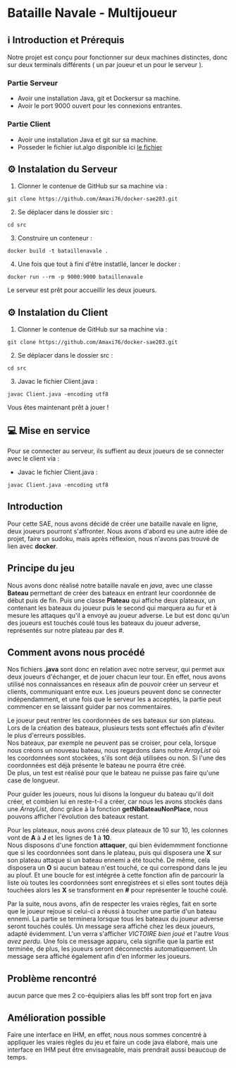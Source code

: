 # Bataille Navale - Multijoueur

## ℹ Introduction et Prérequis

Notre projet est conçu pour fonctionner sur deux machines distinctes, donc sur deux terminals différents ( un par joueur et un pour le serveur ). 

### Partie Serveur
- Avoir une installation Java, git et Dockersur sa machine.
- Avoir le port 9000 ouvert pour les connexions entrantes.

### Partie Client 
- Avoir une installation Java et git sur sa machine.
- Posseder le fichier iut.algo disponible ici [le fichier](https://diw.iut.univ-lehavre.fr/pedago/info1/R1_01_Init_Dev/ressources/fichiersource/java_installation/iut.jar)


## ⚙️ Instalation du Serveur 

1. Clonner le contenue de GitHub sur sa machine via : 
```shell
git clone https://github.com/Amaxi76/docker-sae203.git
```

2. Se déplacer dans le dossier src :
```shell
cd src
```

3. Construire un conteneur :
```shell
docker build -t bataillenavale .
```

4. Une fois que tout à fini d'être instatllé, lancer le docker :
```shell
docker run --rm -p 9000:9000 bataillenavale
```

Le serveur est prêt pour accueillir les deux joueurs.

## ⚙️ Instalation du Client

1. Clonner le contenue de GitHub sur sa machine via : 
```shell
git clone https://github.com/Amaxi76/docker-sae203.git
```

2. Se déplacer dans le dossier src :
```shell
cd src
```

3. Javac le fichier Client.java  :
```shell
javac Client.java -encoding utf8
```

Vous êtes maintenant prêt à jouer ! 

## 💻 Mise en service

Pour se connecter au serveur, ils suffient au deux joueurs de se connecter avec le client via :
- Javac le fichier Client.java  :
```shell
javac Client.java -encoding utf8
```





## Introduction

Pour cette SAE, nous avons décidé de créer une bataille navale en ligne, deux joueurs pourront s'affronter. Nous avons d'abord eu une autre idée de projet, faire un sudoku, mais après réflexion, nous n'avons pas trouvé de lien avec **docker**.   

## Principe du jeu

Nous avons donc réalisé notre bataille navale en *java*, avec une classe **Bateau** permettant de créer des bateaux en entrant leur coordonnée de début puis de fin. Puis une classe **Plateau** qui affiche deux plateaux, un contenant les bateaux du joueur puis le second qui marquera au fur et à mesure les attaques qu'il a envoyé au joueur adverse. Le but est donc qu'un des joueurs est touchés coulé tous les bateaux du joueur adverse, représentés sur notre plateau par des #.  

## Comment avons nous procédé

Nos fichiers **.java** sont donc en relation avec notre serveur, qui permet aux deux joueurs d'échanger, et de jouer chacun leur tour. En effet, nous avons utilisé nos connaissances en réseaux afin de pouvoir créer un serveur et clients, communiquant entre eux. Les joueurs peuvent donc se connecter indépendamment, et une fois que le serveur les a acceptés, la partie peut commencer en se laissant guider par nos commentaires.   

Le joueur peut rentrer les coordonnées de ses bateaux sur son plateau. Lors de la création des bateaux, plusieurs tests sont effectués afin d'éviter le plus d'erreurs possibles.   
Nos bateaux, par exemple ne peuvent pas se croiser, pour cela, lorsque nous créons un nouveau bateau, nous regardons dans notre *ArrayList* où les coordonnées sont stockées, s'ils sont déjà utilisées ou non. Si l'une des coordonnées est déjà présente le bateau ne pourra être créé.   
De plus, un test est réalisé pour que le bateau ne puisse pas faire qu'une case de longueur.   

Pour guider les joueurs, nous lui disons la longueur du bateau qu'il doit créer, et combien lui en reste-t-il a créer, car nous les avons stockés dans une *ArrayList*, donc grâce à la fonction **getNbBateauNonPlace**, nous pouvons afficher l'évolution des bateaux restant.   

Pour les plateaux, nous avons créé deux plateaux de 10 sur 10, les colonnes vont de **A** à **J** et les lignes de **1** à **10**.   
Nous disposons d'une fonction **attaquer**, qui bien évidemmment fonctionne que si les coordonnées sont dans le plateau, puis qui disposera une **X** sur son plateau attaque si un bateau ennemi a été touché. De même, cela disposera un **O** si aucun bateau n'est touché, ce qui correspond dans le jeu au plouf. Et une boucle for est intégrée à cette fonction afin de parcourir la liste où toutes les coordonnées sont enregistrées et si elles sont toutes déjà touchées alors les **X** se transforment en **#** pour représenter le touché coulé.   

Par la suite, nous avons, afin de respecter les vraies règles, fait en sorte que le joueur rejoue si celui-ci a réussi à toucher une partie d'un bateau ennemi. La partie se terminera lorsque tous les bateaux du joueur adverse seront touchés coulés. Un message sera affiché chez les deux joueurs, adapté évidemment. L'un verra s'afficher *VICTOIRE bien joué* et l'autre *Vous avez perdu*. Une fois ce message apparu, cela signifie que la partie est terminée, de plus, les joueurs seront déconnectés automatiquement. Un message sera affiché également afin d'en informer les joueurs.

## Problème rencontré
aucun parce que mes 2 co-équipiers alias les bff sont trop fort en java

## Amélioration possible
Faire une interface en IHM, en effet, nous nous sommes concentré à appliquer les vraies règles du jeu et faire un code java élaboré, mais une interface en IHM peut être envisageable, mais prendrait aussi beaucoup de temps.
